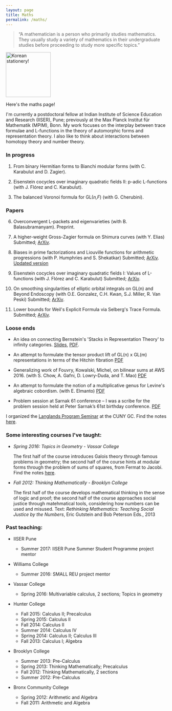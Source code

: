 ```yaml
---
layout: page
title: Maths
permalink: /maths/
---
```


> “A mathematician is a person who primarily studies mathematics. They usually study a variety of mathematics in their undergraduate studies before proceeding to study more specific topics.”
<img src="mathematics.jpg" alt="Korean stationery!" style="width:10em;"/>

Here's the maths page!
  
<p>I'm currently a postdoctoral fellow at Indian Institute of Science Education and Research (IISER), Pune; previously at the Max Planck Institut für Mathematik (MPIM), Bonn. My work focuses on the interplay between trace formulae and L-functions in the theory of automorphic forms and representation theory. I also like to think about interactions between homotopy theory and number theory.</p>

### In progress

1. From binary Hermitian forms to Bianchi modular forms (with C. Karabulut and D. Zagier).

2. Eisenstein cocycles over imaginary quadratic fields II: p-adic L-functions (with J. Flórez and C. Karabulut).

3. The balanced Voronoi formula for GL(*n,F*) (with G. Cherubini).

### Papers 

6. Overconvergent L-packets and eigenvarieties (with B. Balasubramanyam). Preprint.

5. A higher-weight Gross-Zagier formula on Shimura curves (with Y. Elias) Submitted; <a href="https://arxiv.org/abs/1708.05820">ArXiv</a>.

4. Biases in prime factorizations and Liouville functions for arithmetic progressions (with P. Humphries and S. Shekatkar) Submitted;  <a href="https://arxiv.org/abs/1704.07979">ArXiv</a>. [Updated version](ParityFinal.pdf) 

3. Eisenstein cocycles over imaginary quadratic fields I: Values of L-functions (with J. Flórez and C. Karabulut) Submitted;  <a href="https://arxiv.org/abs/1611.08565">ArXiv</a>.

2. On smoothing singularities of elliptic orbital integrals on GL(n) and Beyond Endoscopy (with O.E. Gonzalez, C.H. Kwan, S.J. Miller, R. Van Peski) Submitted; <a href="https://arxiv.org/abs/1608.05938">ArXiv</a>.

1. Lower bounds for Weil's Explicit Formula via Selberg's Trace Formula. Submitted; <a href="https://arxiv.org/abs/1608.02296">ArXiv</a>.

### Loose ends

- An idea on connecting Bernstein's 'Stacks in Representation Theory' to infinity categories. [Slides](BeamerNUS.pdf), [PDF](AHT.pdf). 

- An attempt to formulate the tensor product lift of GL(n) x GL(m) representations in terms of the Hitchin fibration <a href="Tensor products.pdf">PDF</a>

- Generalizing work of Fouvry, Kowalski, Michel, on bilinear sums at AWS 2016. (with S. Chow, A. Gafni, D. Lowry-Duda, and T. Mao) <a href="BilinearSamv1.pdf">PDF</a>

- An attempt to formulate the notion of a multiplicative genus for Levine's algebraic cobordism. (with E. Elmanto) <a href="A1Genus.pdf">PDF</a>

- Problem session at Sarnak 61 conference – I was a scribe for the problem session held at Peter Sarnak’s 61st birthday conference. <a href="SarnakSession.pdf">PDF</a>


I organized the <a href="langlands">Langlands Program Seminar</a> at the CUNY GC. Find the notes <a href="Langlands learning notes.pdf">here</a>.

### Some interesting courses I've taught:


- <i>Spring 2016: Topics in Geometry - Vassar College</i>

  The first half of the course introduces Galois theory through famous problems in geometry; the second half of the course hints at modular forms through the problem of sums of squares, from Fermat to Jacobi.  Find the notes <a href="231Notes.pdf">here</a>.


- <i>Fall 2012: Thinking Mathematically - Brooklyn College</i>

  The first half of the course develops mathematical thinking in the sense of logic and proof; the second half of the course approaches social justice through matehmatical tools, considering how numbers can be used and misused. Text: <em>Rethinking Mathematics: Teaching Social Justice by the Numbers</em>, Eric Gutstein and Bob Peterson Eds., 2013


### Past teaching:


- IISER Pune
	- Summer 2017: IISER Pune Summer Student Programme project mentor

- Williams College
	- Summer 2016: SMALL REU project mentor

- Vassar College
	- Spring 2016: Multivariable calculus, 2 sections; Topics in geometry

- Hunter College
	- Fall 2015: Calculus II; Precalculus
	- Spring 2015: Calculus II
	- Fall 2014: Calculus II
	- Summer 2014: Calculus IV
	- Spring 2014: Calculus II; Calculus III
	- Fall 2013: Calculus I; Algebra

- Brooklyn College
  	- Summer 2013: Pre-Calculus
	- Spring 2013: Thinking Mathematically; Precalculus
	- Fall 2012: Thinking Mathematically, 2 sections
	- Summer 2012: Pre-Calculus
- Bronx Community College
	- Spring 2012: Arithmetic and Algebra
	- Fall 2011: Arithmetic and Algebra
